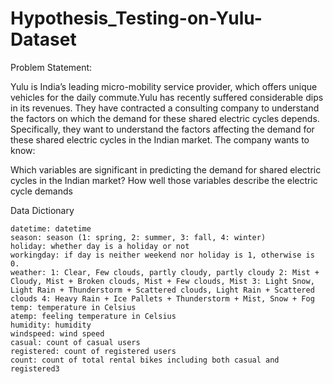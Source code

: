 # Hypothesis_Testing-on-Yulu-Dataset
Problem Statement:

Yulu is India’s leading micro-mobility service provider, which offers unique vehicles for the daily commute.Yulu has recently suffered considerable dips in its revenues. They have contracted a consulting company to understand the factors on which the demand for these shared electric cycles depends. Specifically, they want to understand the factors affecting the demand for these shared electric cycles in the Indian market. The company wants to know:

Which variables are significant in predicting the demand for shared electric cycles in the Indian market? How well those variables describe the electric cycle demands

Data Dictionary

    datetime: datetime
    season: season (1: spring, 2: summer, 3: fall, 4: winter)
    holiday: whether day is a holiday or not 
    workingday: if day is neither weekend nor holiday is 1, otherwise is 0.
    weather: 1: Clear, Few clouds, partly cloudy, partly cloudy 2: Mist + Cloudy, Mist + Broken clouds, Mist + Few clouds, Mist 3: Light Snow, Light Rain + Thunderstorm + Scattered clouds, Light Rain + Scattered clouds 4: Heavy Rain + Ice Pallets + Thunderstorm + Mist, Snow + Fog
    temp: temperature in Celsius
    atemp: feeling temperature in Celsius
    humidity: humidity
    windspeed: wind speed
    casual: count of casual users
    registered: count of registered users
    count: count of total rental bikes including both casual and registered3
